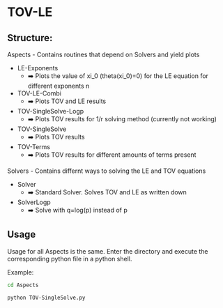 # TOV-LE

## Structure:

Aspects - Contains routines that depend on Solvers and yield plots

* LE-Exponents
  * :arrow_right:	Plots the value of xi_0 (theta(xi_0)=0) for the LE equation for different exponents n
* TOV-LE-Combi
  * :arrow_right:	Plots TOV and LE results
* TOV-SingleSolve-Logp
  * :arrow_right: 	Plots TOV results for 1/r solving method (currently not working)
* TOV-SingleSolve
  * :arrow_right:	Plots TOV results
* TOV-Terms
  * :arrow_right:	Plots TOV results for different amounts of terms present

Solvers - Contains differnt ways to solving the LE and TOV equations

* Solver
  * :arrow_right:	Standard Solver. Solves TOV and LE as written down
* SolverLogp
  * :arrow_right:	Solve with q=log(p) instead of p

## Usage

Usage for all Aspects is the same. Enter the directory and execute the corresponding python file in a python shell.

Example:

```bash
cd Aspects

python TOV-SingleSolve.py
```
